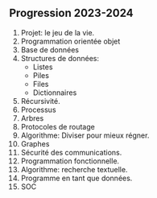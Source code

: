 ## Progression 2023-2024

1. Projet: le jeu de la vie. 
2. Programmation orientée objet
3. Base de données
4. Structures de données:
   - Listes
   - Piles
   - Files
   - Dictionnaires
5. Récursivité. 
6. Processus
7. Arbres
8. Protocoles de routage
9. Algorithme: Diviser pour mieux régner. 
10. Graphes
11. Sécurité des communications. 
12. Programmation fonctionnelle. 
13. Algorithme: recherche textuelle. 
14. Programme en tant que données. 
15. SOC
